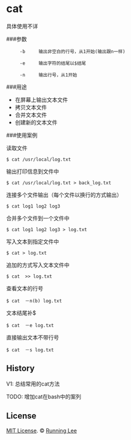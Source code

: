 # cat

具体使用不详

###参数

```
     -b     输出非空白的行号，从1开始(输出跟n一样)

     -e     输出字符的结尾以$结尾

     -n     输出行号，从1开始
```
###用途

* 在屏幕上输出文本文件
* 拷贝文本文件
* 合并文本文件
* 创建新的文本文件

###使用案例

读取文件

```
$ cat /usr/local/log.txt
```

输出打印信息到文件中

```
$ cat /usr/local/log.txt > back_log.txt
```

连接多个文件输出（每个文件以换行的方式输出）

```
$ cat log1 log2 log3
```

合并多个文件到一个文件中

```
$ cat log1 log2 log3 > log.txt
```

写入文本到指定文件中

```
$ cat > log.txt
```

追加的方式写入文本文件中

```
$ cat  >> log.txt
```


查看文本的行号

```
$ cat  －n(b) log.txt
```

文本结尾补$

```
$ cat  －e log.txt
```

直接输出文本不带行号

```
$ cat  －s log.txt
```

## History

V1: 总结常用的cat方法

TODO: 增加cat在bash中的案列

## License

[MIT License](https://opensource.org/licenses/mit-license.html). ©  [Running Lee](mailto:lihui870920@gmail.com)